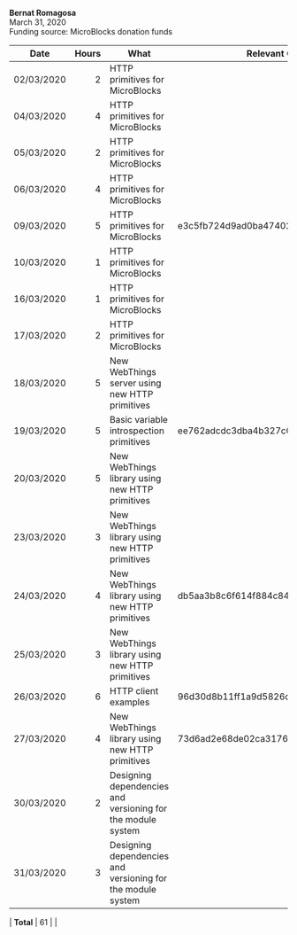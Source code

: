 **Bernat Romagosa**<br>
March 31, 2020<br>
Funding source: MicroBlocks donation funds

| Date       | Hours | What | Relevant Commits |
|------------|------:|------|-----|
| 02/03/2020 | 2 | HTTP primitives for MicroBlocks |
| 04/03/2020 | 4 | HTTP primitives for MicroBlocks |
| 05/03/2020 | 2 | HTTP primitives for MicroBlocks |
| 06/03/2020 | 4 | HTTP primitives for MicroBlocks |
| 09/03/2020 | 5 | HTTP primitives for MicroBlocks | e3c5fb724d9ad0ba47402f1923be6ca826cfe014
| 10/03/2020 | 1 | HTTP primitives for MicroBlocks |
| 16/03/2020 | 1 | HTTP primitives for MicroBlocks |
| 17/03/2020 | 2 | HTTP primitives for MicroBlocks |
| 18/03/2020 | 5 | New WebThings server using new HTTP primitives |
| 19/03/2020 | 5 | Basic variable introspection primitives | ee762adcdc3dba4b327c06abe97ef9314ef374d5
| 20/03/2020 | 5 | New WebThings library using new HTTP primitives |
| 23/03/2020 | 3 | New WebThings library using new HTTP primitives |
| 24/03/2020 | 4 | New WebThings library using new HTTP primitives | db5aa3b8c6f614f884c8492189456eaf41507b07
| 25/03/2020 | 3 | New WebThings library using new HTTP primitives |
| 26/03/2020 | 6 | HTTP client examples | 96d30d8b11ff1a9d5826dfde32e365fdf2304907
| 27/03/2020 | 4 | New WebThings library using new HTTP primitives | 73d6ad2e68de02ca3176f42fa99c2199fb7f9495
| 30/03/2020 | 2 | Designing dependencies and versioning for the module system |
| 31/03/2020 | 3 | Designing dependencies and versioning for the module system |

| **Total**  | 61 | |
